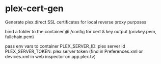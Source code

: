 # plex-cert-gen
Generate plex.direct SSL certificates for local reverse proxy purposes

bind a folder to the container @ /config for cert & key output (privkey.pem, fullchain.pem)

pass env vars to container
PLEX_SERVER_ID: plex server id
PLEX_SERVER_TOKEN: plex server token (find in Preferences.xml or devices.xml in web inspector on app.plex.tv)
